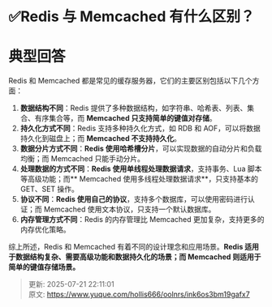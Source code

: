 # ✅Redis 与 Memcached 有什么区别？

# 典型回答
Redis 和 Memcached 都是常见的缓存服务器，它们的主要区别包括以下几个方面：



1. **数据结构不同**：Redis 提供了多种数据结构，如字符串、哈希表、列表、集合、有序集合等，而 **Memcached 只支持简单的键值对存储**。
2. **持久化方式不同**：Redis 支持多种持久化方式，如 RDB 和 AOF，可以将数据持久化到磁盘上；而 **Memcached 不支持持久化**。
3. **数据分片方式不同**：**Redis 使用哈希槽分片**，可以实现数据的自动分片和负载均衡；而 Memcached 只能手动分片。
4. **处理数据的方式不同**：**Redis 使用单线程处理数据请求**，支持事务、Lua 脚本等高级功能；而** Memcached 使用多线程处理数据请求**，只支持基本的 GET、SET 操作。
5. **协议不同**：**Redis 使用自己的协议**，支持多个数据库，可以使用密码进行认证；而 Memcached 使用文本协议，只支持一个默认数据库。
6. **内存管理方式不同**：Redis 的内存管理比 Memcached 更加复杂，支持更多的内存优化策略。



综上所述，Redis 和 Memcached 有着不同的设计理念和应用场景。**Redis 适用于数据结构复杂、需要高级功能和数据持久化的场景；而 Memcached 则适用于简单的键值存储场景。**



> 更新: 2025-07-21 22:11:01  
> 原文: <https://www.yuque.com/hollis666/oolnrs/ink6os3bm19gafx7>